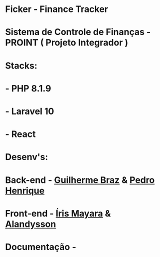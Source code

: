 # Ficker - Finance Tracker
# Sistema de Controle de Finanças - PROINT ( Projeto Integrador )

# Stacks:
# - PHP 8.1.9
# - Laravel 10
# - React

# Desenv's:
# Back-end - <a href="https://github.com/Gbzzz">Guilherme Braz</a> & <a href="https://github.com/PHPdro">Pedro Henrique</a>
# Front-end - <a href="https://github.com/irismayara">Íris Mayara</a> & <a href="https://github.com/alandysson">Alandysson</a>
# Documentação - <a href="https://github.com/Arthur-4"></a>